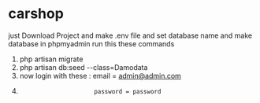 # carshop
just Download Project and make .env file and set database name and make database in phpmyadmin 
run this these commands
1.   php artisan migrate
2.   php artisan db:seed --class=Damodata
3.   now login with these : email = admin@admin.com
4.                          password = password
